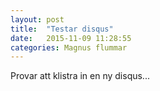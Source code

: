 ```yaml
---
layout: post
title:  "Testar disqus"
date:   2015-11-09 11:28:55
categories: Magnus flummar
---
```


Provar att klistra in en ny disqus...

